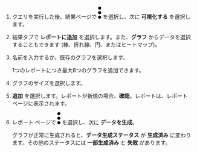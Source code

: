 1.  クエリを実行した後、結果ページで ![cov-icn\_more\_vert\_kebab-15px.svg](Images/kxu1689287376217.svg) を選択し、次に **可視化する** を選択します。

2.  結果タブで **レポートに追加** を選択します。また、**グラフ** からデータを選択することもできます (棒、折れ線、円、またはヒートマップ)。

3.  名前を入力するか、既存のグラフを選択します。

    1つのレポートにつき最大8つのグラフを追加できます。

4.  グラフのサイズを選択します。

5.  **追加** を選択します。レポートが新規の場合、**確認**。レポートは、レポート ページに表示されます。

6.  レポート ページで ![cov-icn\_more\_vert\_kebab-15px.svg](Images/kxu1689287376217.svg) を選択し、次に **データを生成**。

    グラフが正常に生成されると、**データ生成ステータス** が **生成済み** に変わります。その他のステータスには **一部生成済み** と **失敗** があります。
